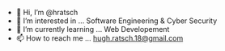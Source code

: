 - 👋 Hi, I’m @hratsch
- 👀 I’m interested in ... Software Engineering & Cyber Security
- 🌱 I’m currently learning ... Web Developement
- 📫 How to reach me ... hugh.ratsch.18@gmail.com

<!---
hratsch/hratsch is a ✨ special ✨ repository because its `README.md` (this file) appears on your GitHub profile.
You can click the Preview link to take a look at your changes.
--->
